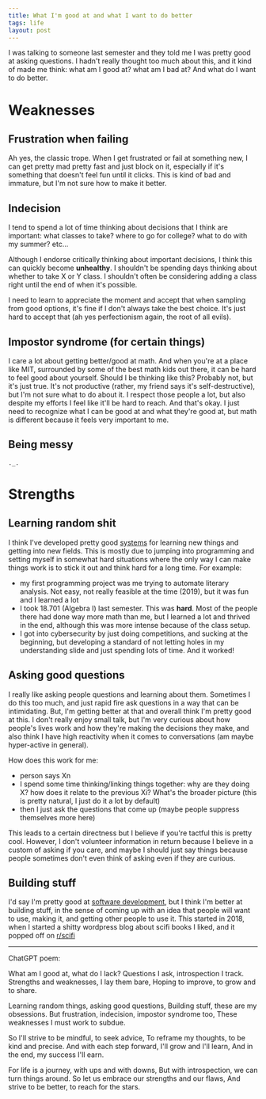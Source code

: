 ```yaml
---
title: What I'm good at and what I want to do better
tags: life
layout: post
---
```


I was talking to someone last semester and they told me I was pretty good at asking questions. I hadn't really thought too much about this, and it kind of made me think: what am I good at? what am I bad at? And what do I want to do better.

# Weaknesses

## Frustration when failing

Ah yes, the classic trope. When I get frustrated or fail at something new, I can get pretty mad pretty fast and just block on it, especially if it's something that doesn't feel fun until it clicks. This is kind of bad and immature, but I'm not sure how to make it better.

## Indecision

I tend to spend a lot of time thinking about decisions that I think are important: what classes to take? where to go for college? what to do with my summer? etc...

Although I endorse critically thinking about important decisions, I think this can quickly become **unhealthy**. I shouldn't be spending days thinking about whether to take X or Y class. I shouldn't often be considering adding a class right until the end of when it's possible.

I need to learn to appreciate the moment and accept that when sampling from good options, it's fine if I don't always take the best choice. It's just hard to accept that (ah yes perfectionism again, the root of all evils).

## Impostor syndrome (for certain things)

I care a lot about getting better/good at math. And when you're at a place like MIT, surrounded by some of the best math kids out there, it can be hard to feel good about yourself. Should I be thinking like this? Probably not, but it's just true. It's not productive (rather, my friend says it's self-destructive), but I'm not sure what to do about it. I respect those people a lot, but also despite my efforts I feel like it'll be hard to reach. And that's okay. I just need to recognize what I can be good at and what they're good at, but math is different because it feels very important to me.

## Being messy

`._.`

# Strengths 

## Learning random shit

I think I've developed pretty good [systems](https://archivy.github.io) for learning new things and getting into new fields. This is mostly due to jumping into programming and setting myself in somewhat hard situations where the only way I can make things work is to stick it out and think hard for a long time. For example:

- my first programming project was me trying to automate literary analysis. Not easy, not really feasible at the time (2019), but it was fun and I learned a lot
- I took 18.701 (Algebra I) last semester. This was **hard**. Most of the people there had done way more math than me, but I learned a lot and thrived in the end, although this was more intense because of the class setup.
- I got into cybersecurity by just doing competitions, and sucking at the beginning, but developing a standard of not letting holes in my understanding slide and just spending lots of time. And it worked!

## Asking good questions

I really like asking people questions and learning about them. Sometimes I do this too much, and just rapid fire ask questions in a way that can be intimidating. But, I'm getting better at that and overall think I'm pretty good at this. I don't really enjoy small talk, but I'm very curious about how people's lives work and how they're making the decisions they make, and also think I have high reactivity when it comes to conversations (am maybe hyper-active in general).

How does this work for me:

- person says Xn
- I spend some time thinking/linking things together: why are they doing X? how does it relate to the previous Xi? What's the broader picture (this is pretty natural, I just do it a lot by default)
- then I just ask the questions that come up (maybe people suppress themselves more here)

This leads to a certain directness but I believe if you're tactful this is pretty cool. However, I don't volunteer information in return because I believe in a custom of asking if you care, and maybe I should just say things because people sometimes don't even think of asking even if they are curious.


## Building stuff

I'd say I'm pretty good at [software development](https://github.com/Uzay-G), but I think I'm better at building stuff,  in the sense of coming up with an idea that people will want to use, making it, and getting other people to use it. This started in 2018, when I started a shitty wordpress blog about scifi books I liked, and it popped off on [r/scifi](https://reddit.com/r/scifi)


---

ChatGPT poem:

What am I good at, what do I lack?
Questions I ask, introspection I track.
Strengths and weaknesses, I lay them bare,
Hoping to improve, to grow and to share.

Learning random things, asking good questions,
Building stuff, these are my obsessions.
But frustration, indecision, impostor syndrome too,
These weaknesses I must work to subdue.

So I'll strive to be mindful, to seek advice,
To reframe my thoughts, to be kind and precise.
And with each step forward, I'll grow and I'll learn,
And in the end, my success I'll earn.

For life is a journey, with ups and with downs,
But with introspection, we can turn things around.
So let us embrace our strengths and our flaws,
And strive to be better, to reach for the stars.
